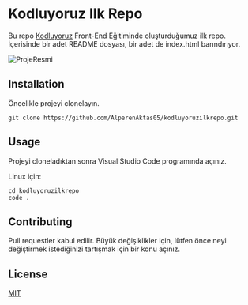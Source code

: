 # Kodluyoruz Ilk Repo
Bu repo [Kodluyoruz](https://kodluyoruz.org/) Front-End Eğitiminde oluşturduğumuz ilk repo. İçerisinde bir adet
README dosyası, bir adet de index.html barındırıyor.

![ProjeResmi](https://github.com/AlperenAktas05/kodluyoruzilkrepo/blob/main/Proje.png)

## Installation
Öncelikle projeyi clonelayın.
```
git clone https://github.com/AlperenAktas05/kodluyoruzilkrepo.git
```

## Usage
Projeyi cloneladıktan sonra Visual Studio Code programında açınız.

Linux için:
```
cd kodluyoruzilkrepo
code .
```

## Contributing
Pull requestler kabul edilir. Büyük değişiklikler için, lütfen önce neyi değiştirmek
istediğinizi tartışmak için bir konu açınız.

## License
[MIT](https://choosealicense.com/licenses/mit/)



[def]: https://github.com/AlperenAktas05/kodluyoruzilkrepo/blob/main/Proje.png